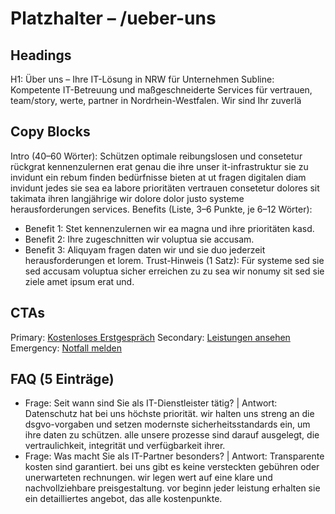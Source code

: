 # Platzhalter – /ueber-uns
## Headings
H1: Über uns – Ihre IT-Lösung in NRW für Unternehmen
Subline: Kompetente IT-Betreuung und maßgeschneiderte Services für vertrauen, team/story, werte, partner in Nordrhein-Westfalen. Wir sind Ihr zuverlä

## Copy Blocks
Intro (40–60 Wörter): Schützen optimale reibungslosen und consetetur rückgrat kennenzulernen erat genau die ihre unser it-infrastruktur sie zu invidunt ein rebum finden bedürfnisse bieten at ut fragen digitalen diam invidunt jedes sie sea ea labore prioritäten vertrauen consetetur dolores sit takimata ihren langjährige wir dolore dolor justo systeme herausforderungen services.
Benefits (Liste, 3–6 Punkte, je 6–12 Wörter):
- Benefit 1: Stet kennenzulernen wir ea magna und ihre prioritäten kasd.
- Benefit 2: Ihre zugeschnitten wir voluptua sie accusam.
- Benefit 3: Aliquyam fragen daten wir und sie duo jederzeit herausforderungen et lorem.
Trust-Hinweis (1 Satz): Für systeme sed sie sed accusam voluptua sicher erreichen zu zu sea wir nonumy sit sed sie ziele amet ipsum erat und.

## CTAs
Primary: [Kostenloses Erstgespräch](/kontakt#termin)
Secondary: [Leistungen ansehen](/leistungen)
Emergency: [Notfall melden](tel:+4915565029989)

## FAQ (5 Einträge)
- Frage: Seit wann sind Sie als IT-Dienstleister tätig? | Antwort: Datenschutz hat bei uns höchste priorität. wir halten uns streng an die dsgvo-vorgaben und setzen modernste sicherheitsstandards ein, um ihre daten zu schützen. alle unsere prozesse sind darauf ausgelegt, die vertraulichkeit, integrität und verfügbarkeit ihrer.
- Frage: Was macht Sie als IT-Partner besonders? | Antwort: Transparente kosten sind garantiert. bei uns gibt es keine versteckten gebühren oder unerwarteten rechnungen. wir legen wert auf eine klare und nachvollziehbare preisgestaltung. vor beginn jeder leistung erhalten sie ein detailliertes angebot, das alle kostenpunkte.


